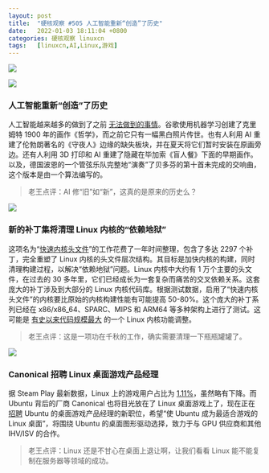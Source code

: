 ```yaml
---
layout: post
title:	"硬核观察 #505 人工智能重新“创造”了历史"
date:	2022-01-03 18:11:04 +0800 
categories:	硬核观察 linuxcn 
tags:	[linuxcn,AI,Linux,游戏]
---
```



![](/Asserts/Images//attachment/album/202201/03/181010dxhhl74mmhvhlniv.jpg)


![](/Asserts/Images//attachment/album/202201/03/181020d76xj9rs3j35js0a.jpg)


### 人工智能重新“创造”了历史


人工智能越来越多的做到了之前 [无法做到的事情](https://www.bgdailynews.com/washington_post/artificial-intelligence-is-restoring-lost-works-by-klimt-picasso-and-rembrandt-but-not-everyone-is/article_935bf09a-d97a-5e0f-9a45-4f636df4d567.html)。谷歌使用机器学习创建了克里姆特 1900 年的画作《哲学》，而之前它只有一幅黑白照片传世。也有人利用 AI 重建了伦勃朗著名的《守夜人》边缘的缺失板块，并在夏天将它们暂时安装在原画旁边。还有人利用 3D 打印和 AI 重建了隐藏在毕加索《盲人餐》下面的早期画作。以及，德国波恩的一个管弦乐队完整地“演奏”了贝多芬的第十首未完成的交响曲，这个版本是由一个算法编写的。



> 
> 老王点评：AI 修“旧”如“新”，这真的是原来的历史么？
> 
> 
> 


![](/Asserts/Images//attachment/album/202201/03/181028tup69wyvmmej867u.jpg)


### 新的补丁集将清理 Linux 内核的“依赖地狱”


这项名为“[快速内核头文件](https://lore.kernel.org/lkml/YdIfz+LMewetSaEB@gmail.com/T/#u)”的工作花费了一年时间整理，包含了多达 2297 个补丁，完全重塑了 Linux 内核的头文件层次结构。其目标是加快内核的构建，同时清理构建过程，以解决“依赖地狱”问题。Linux 内核中大约有 1 万个主要的头文件，在过去的 30 多年里，它们已经成长为一套复杂而痛苦的交叉依赖关系。这套庞大的补丁涉及到大部分的 Linux 内核代码库。根据测试数据，启用了“快速内核头文件”的内核要比原始的内核构建性能有可能提高 50-80%。这个庞大的补丁系列已经在 x86/x86\_64、SPARC、MIPS 和 ARM64 等多种架构上进行了测试。这可能是 [有史以来代码规模最大](https://www.phoronix.com/scan.php?page=news_item&px=Linux-Fast-Kernel-Headers) 的一个 Linux 内核功能调整。



> 
> 老王点评：这是一项功在千秋的工作，确实需要清理一下瓶瓶罐罐了。
> 
> 
> 


![](/Asserts/Images//attachment/album/202201/03/181047nx7ym9y8zkvkzyx9.jpg)


### Canonical 招聘 Linux 桌面游戏产品经理


据 Steam Play 最新数据，Linux 上的游戏用户占比为 [1.11%](https://www.phoronix.com/scan.php?page=news_item&px=Steam-Linux-December-2021)，虽然略有下降。而 Ubuntu 背后的厂商 Canonical 也将目光放在了 Linux 桌面游戏上了，现在正在 [招聘](https://canonical.com/careers/3776036) Ubuntu 的桌面游戏产品经理的新职位，希望“使 Ubuntu 成为最适合游戏的 Linux 桌面”，将围绕 Ubuntu 的桌面图形驱动选择，致力于与 GPU 供应商和其他 IHV/ISV 的合作。



> 
> 老王点评：Linux 还是不甘心在桌面上退让啊，让我们看看 Linux 能不能复制在服务器等领域的成功。
> 
> 
>
